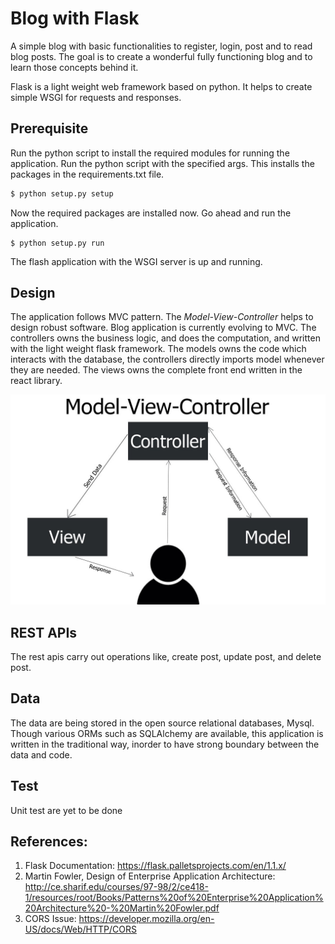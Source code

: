 # Blog with Flask
A simple blog with basic functionalities to register, login, post and to read blog posts. The goal is to create a wonderful fully functioning blog and to learn those concepts behind it. 

Flask is a light weight web framework based on python. It helps to create simple WSGI for requests and responses.

## Prerequisite
Run the python script to install the required modules for running the application. Run the python script with the 
specified args. This installs the packages in the requirements.txt file.
```sh
$ python setup.py setup
```
Now the required packages are installed now. Go ahead and run the application.
```shell script
$ python setup.py run
```
The flash application with the WSGI server is up and running.

## Design 
The application follows MVC pattern. The *Model-View-Controller* helps to design robust software. Blog application is currently evolving to MVC. 
The controllers owns the business logic, and does the computation, and written with the light weight flask framework.
The models owns the code which interacts with the database, the controllers directly imports model whenever they are needed.
The views owns the complete front end written in the react library. 

![MVC pattern](mvc.jpg)

## REST APIs
The rest apis carry out operations like, create post, update post, and delete post.

## Data
The data are being stored in the open source relational databases, Mysql. Though various ORMs such as SQLAlchemy are available, this application is written in the traditional way, inorder to have strong boundary between the data and code.

## Test
Unit test are yet to be done

## References:
1. Flask Documentation: https://flask.palletsprojects.com/en/1.1.x/
2. Martin Fowler, Design of Enterprise Application Architecture: http://ce.sharif.edu/courses/97-98/2/ce418-1/resources/root/Books/Patterns%20of%20Enterprise%20Application%20Architecture%20-%20Martin%20Fowler.pdf
3. CORS Issue: https://developer.mozilla.org/en-US/docs/Web/HTTP/CORS
